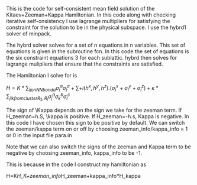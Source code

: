 This is the code for self-consistent mean field solution of the Kitaev+Zeeman+Kappa Hamiltonian. In this code along with checking iterative self-onsistency I use lagrange multipliers for satisfying the constraint for the solution to be in the physical subspace. I use the hybrd1 solver of minpack.

The hybrd solver solves for a set of n equations in n variables. This set of equations is given in the subroutine fcn. In this code the set of equations is the six constraint equations 3 for each sublattic. hybrd then solves for lagrange mulipliers that ensure that the constraints are satisfied.

The Hamiltonian I solve for is

$H=K*\sum_{ij on NN bond a}\sigma_i^a\sigma_j^a+\sum+{i}(h^x,h^y,h^z).(\sigma_i^x+\sigma_i^y+\sigma_i^z)+\kappa*\sum_{jlk from cluster R_2,R_I}\sigma_j^a\sigma_k^b\sigma_l^c$


The sign of \Kappa depends on the sign we take for the zeeman term. If H_zeeman=h.S, \kappa is positive. If H_zeeman=-h.s, Kappa is negative. In this code I have chosen this sign to be positive by default. We can switch the zeeman/kappa term on or off by choosing zeeman_info/kappa_info = 1 or 0 in the input file para.in

Note that we can also switch the signs of the zeeman and Kappa term to be negative by choosing zeeman_info, kappa_info to be -1.

This is because in the code I construct my hamiltonian as

H=K*H_K+zeeman_info*H_zeeman+kappa_info*H_kappa
